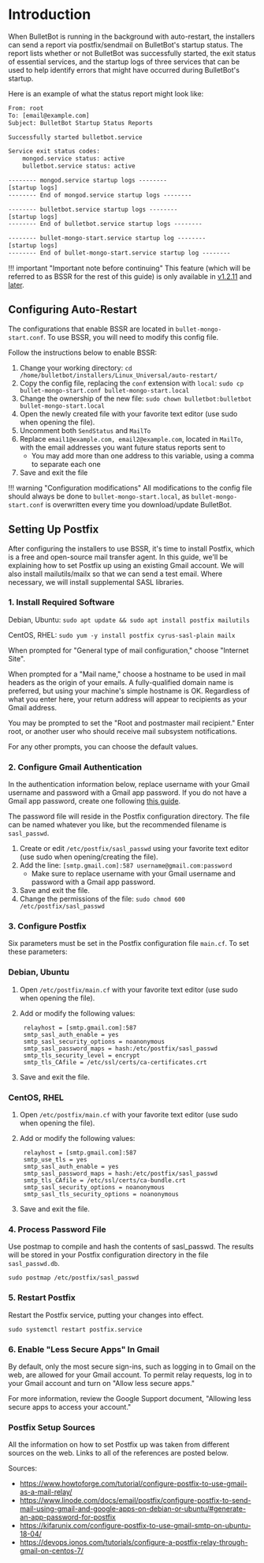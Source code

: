 # Introduction

When BulletBot is running in the background with auto-restart, the installers can send a report via postfix/sendmail on BulletBot's startup status. The report lists whether or not BulletBot was successfully started, the exit status of essential services, and the startup logs of three services that can be used to help identify errors that might have occurred during BulletBot's startup.

Here is an example of what the status report might look like:

```txt
From: root
To: [email@example.com]
Subject: BulletBot Startup Status Reports

Successfully started bulletbot.service

Service exit status codes:
    mongod.service status: active
    bulletbot.service status: active

-------- mongod.service startup logs --------
[startup logs]
-------- End of mongod.service startup logs --------

-------- bulletbot.service startup logs --------
[startup logs]
-------- End of bulletbot.service startup logs --------

-------- bullet-mongo-start.service startup log --------
[startup logs]
-------- End of bullet-mongo-start.service startup log --------
```

!!! important "Important note before continuing"
    This feature (which will be referred to as BSSR for the rest of this guide) is only available in [v1.2.11](https://github.com/CodeBullet-Community/BulletBot/releases/tag/v1.2.11) and [later](https://github.com/CodeBullet-Community/BulletBot/releases).

## Configuring Auto-Restart

The configurations that enable BSSR are located in `bullet-mongo-start.conf`. To use BSSR, you will need to modify this config file.

Follow the instructions below to enable BSSR:

1. Change your working directory: `cd /home/bulletbot/installers/Linux_Universal/auto-restart/`
2. Copy the config file, replacing the `conf` extension with `local`: `sudo cp bullet-mongo-start.conf bullet-mongo-start.local`
3. Change the ownership of the new file: `sudo chown bulletbot:bulletbot bullet-mongo-start.local`
4. Open the newly created file with your favorite text editor (use sudo when opening the file).
5. Uncomment both `SendStatus` and `MailTo`
6. Replace `email1@example.com, email2@example.com`, located in `MailTo`, with the email addresses you want future status reports sent to
    * You may add more than one address to this variable, using a comma to separate each one
7. Save and exit the file

!!! warning "Configuration modifications"
    All modifications to the config file should always be done to `bullet-mongo-start.local`, as `bullet-mongo-start.conf` is overwritten every time you download/update BulletBot.

## Setting Up Postfix

After configuring the installers to use BSSR, it's time to install Postfix, which is a free and open-source mail transfer agent. In this guide, we'll be explaining how to set Postfix up using an existing Gmail account. We will also install mailutils/mailx so that we can send a test email. Where necessary, we will install supplemental SASL libraries.

### 1. Install Required Software

Debian, Ubuntu: `sudo apt update && sudo apt install postfix mailutils`

CentOS, RHEL: `sudo yum -y install postfix cyrus-sasl-plain mailx`

When prompted for "General type of mail configuration," choose "Internet Site".

When prompted for a "Mail name," choose a hostname to be used in mail headers as the origin of your emails. A fully-qualified domain name is preferred, but using your machine's simple hostname is OK. Regardless of what you enter here, your return address will appear to recipients as your Gmail address.

You may be prompted to set the "Root and postmaster mail recipient." Enter root, or another user who should receive mail subsystem notifications.

For any other prompts, you can choose the default values.

### 2. Configure Gmail Authentication

In the authentication information below, replace username with your Gmail username and password with a Gmail app password. If you do not have a Gmail app password, create one following [this guide](https://www.linode.com/docs/email/postfix/configure-postfix-to-send-mail-using-gmail-and-google-apps-on-debian-or-ubuntu/#generate-an-app-password-for-postfix).

The password file will reside in the Postfix configuration directory. The file can be named whatever you like, but the recommended filename is `sasl_passwd`.

1. Create or edit `/etc/postfix/sasl_passwd` using your favorite text editor (use sudo when opening/creating the file).
2. Add the line: `[smtp.gmail.com]:587 username@gmail.com:password`
    * Make sure to replace username with your Gmail username and password with a Gmail app password.
3. Save and exit the file.
4. Change the permissions of the file: `sudo chmod 600 /etc/postfix/sasl_passwd`

### 3. Configure Postfix

Six parameters must be set in the Postfix configuration file `main.cf`. To set these parameters:

### Debian, Ubuntu

1. Open `/etc/postfix/main.cf` with your favorite text editor (use sudo when opening the file).
2. Add or modify the following values:

        relayhost = [smtp.gmail.com]:587
        smtp_sasl_auth_enable = yes
        smtp_sasl_security_options = noanonymous
        smtp_sasl_password_maps = hash:/etc/postfix/sasl_passwd
        smtp_tls_security_level = encrypt
        smtp_tls_CAfile = /etc/ssl/certs/ca-certificates.crt

3. Save and exit the file.

### CentOS, RHEL

1. Open `/etc/postfix/main.cf` with your favorite text editor (use sudo when opening the file).
2. Add or modify the following values:

        relayhost = [smtp.gmail.com]:587
        smtp_use_tls = yes
        smtp_sasl_auth_enable = yes
        smtp_sasl_password_maps = hash:/etc/postfix/sasl_passwd
        smtp_tls_CAfile = /etc/ssl/certs/ca-bundle.crt
        smtp_sasl_security_options = noanonymous
        smtp_sasl_tls_security_options = noanonymous

3. Save and exit the file.

### 4. Process Password File

Use postmap to compile and hash the contents of sasl_passwd. The results will be stored in your Postfix configuration directory in the file `sasl_passwd.db`.

`sudo postmap /etc/postfix/sasl_passwd`

### 5. Restart Postfix

Restart the Postfix service, putting your changes into effect.

`sudo systemctl restart postfix.service`

### 6. Enable "Less Secure Apps" In Gmail

By default, only the most secure sign-ins, such as logging in to Gmail on the web, are allowed for your Gmail account. To permit relay requests, log in to your Gmail account and turn on "Allow less secure apps."

For more information, review the Google Support document, "Allowing less secure apps to access your account."

### Postfix Setup Sources

All the information on how to set Postfix up was taken from different sources on the web. Links to all of the references are posted below.

Sources:

* <https://www.howtoforge.com/tutorial/configure-postfix-to-use-gmail-as-a-mail-relay/>
* <https://www.linode.com/docs/email/postfix/configure-postfix-to-send-mail-using-gmail-and-google-apps-on-debian-or-ubuntu/#generate-an-app-password-for-postfix>
* <https://kifarunix.com/configure-postfix-to-use-gmail-smtp-on-ubuntu-18-04/>
* <https://devops.ionos.com/tutorials/configure-a-postfix-relay-through-gmail-on-centos-7/>
